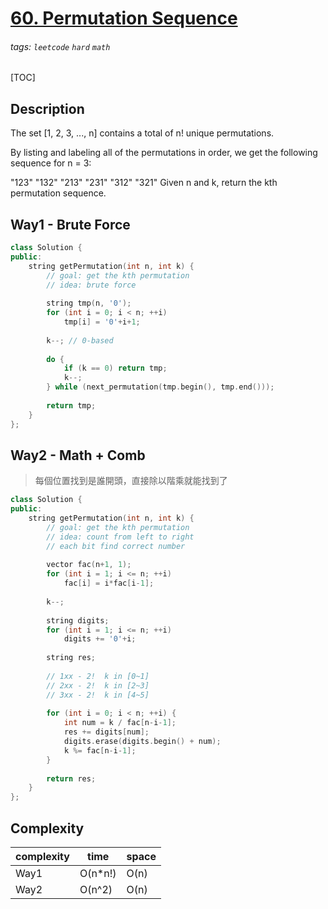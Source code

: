 # [60. Permutation Sequence](https://leetcode.com/problems/permutation-sequence/)

###### tags: `leetcode` `hard` `math`

[TOC]

## Description
The set [1, 2, 3, ..., n] contains a total of n! unique permutations.

By listing and labeling all of the permutations in order, we get the following sequence for n = 3:

"123"
"132"
"213"
"231"
"312"
"321"
Given n and k, return the kth permutation sequence.


## Way1 - Brute Force

```cpp
class Solution {
public:
    string getPermutation(int n, int k) {
        // goal: get the kth permutation
        // idea: brute force
            
        string tmp(n, '0');
        for (int i = 0; i < n; ++i)
            tmp[i] = '0'+i+1;
        
        k--; // 0-based
        
        do {
            if (k == 0) return tmp;
            k--;
        } while (next_permutation(tmp.begin(), tmp.end()));
        
        return tmp;
    }
};
```

## Way2 - Math + Comb

> 每個位置找到是誰開頭，直接除以階乘就能找到了

```cpp
class Solution {
public:
    string getPermutation(int n, int k) {
        // goal: get the kth permutation
        // idea: count from left to right
        // each bit find correct number
        
        vector fac(n+1, 1);
        for (int i = 1; i <= n; ++i)
            fac[i] = i*fac[i-1];
        
        k--;
        
        string digits;
        for (int i = 1; i <= n; ++i)
            digits += '0'+i;
        
        string res;
        
        // 1xx - 2!  k in [0~1]
        // 2xx - 2!  k in [2~3]
        // 3xx - 2!  k in [4~5]
        
        for (int i = 0; i < n; ++i) {
            int num = k / fac[n-i-1];
            res += digits[num];
            digits.erase(digits.begin() + num);   
            k %= fac[n-i-1];
        }
        
        return res;
    }
};


```

## Complexity

| complexity | time | space |
| - | - | - |
| Way1 | O(n\*n!) | O(n) |
| Way2 | O(n^2) | O(n) |
